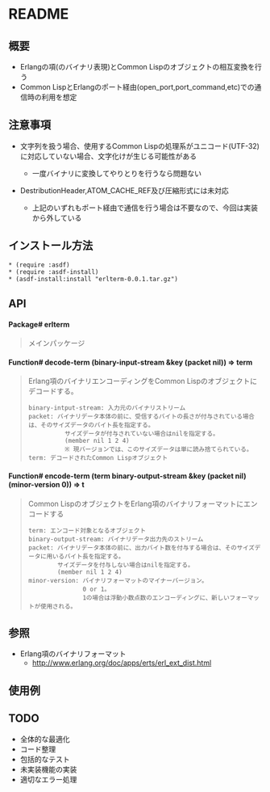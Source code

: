# README
## 概要
- Erlangの項(のバイナリ表現)とCommon Lispのオブジェクトの相互変換を行う
- Common LispとErlangのポート経由(open_port,port_command,etc)での通信時の利用を想定

## 注意事項
- 文字列を扱う場合、使用するCommon Lispの処理系がユニコード(UTF-32)に対応していない場合、文字化けが生じる可能性がある
  - 一度バイナリに変換してやりとりを行うなら問題ない

- DestributionHeader,ATOM_CACHE_REF及び圧縮形式には未対応
  - 上記のいずれもポート経由で通信を行う場合は不要なので、今回は実装から外している

## インストール方法
    * (require :asdf)
    * (require :asdf-install)
    * (asdf-install:install "erlterm-0.0.1.tar.gz")

## API
#### Package# erlterm
> メインパッケージ

#### Function# decode-term (binary-input-stream &key (packet nil)) => term
> Erlang項のバイナリエンコーディングをCommon Lispのオブジェクトにデコードする。 
> 
>     binary-intput-stream: 入力元のバイナリストリーム  
>     packet: バイナリデータ本体の前に、受信するバイトの長さが付与されている場合は、そのサイズデータのバイト長を指定する。  
>               サイズデータが付与されていない場合はnilを指定する。  
>               (member nil 1 2 4)  
>               ※ 現バージョンでは、このサイズデータは単に読み捨てられている。  
>     term: デコードされたCommon Lispオブジェクト

#### Function# encode-term (term binary-output-stream &key (packet nil) (minor-version 0)) => t
> Common LispのオブジェクトをErlang項のバイナリフォーマットにエンコードする  
>
>     term: エンコード対象となるオブジェクト  
>     binary-output-stream: バイナリデータ出力先のストリーム  
>     packet: バイナリデータ本体の前に、出力バイト数を付与する場合は、そのサイズデータに用いるバイト長を指定する。  
>             サイズデータを付与しない場合はnilを指定する。
>             (member nil 1 2 4)
>     minor-version: バイナリフォーマットのマイナーバージョン。
>                    0 or 1。
>                    1の場合は浮動小数点数のエンコーディングに、新しいフォーマットが使用される。

## 参照
- Erlang項のバイナリフォーマット
  - <http://www.erlang.org/doc/apps/erts/erl_ext_dist.html>

## 使用例

## TODO
- 全体的な最適化
- コード整理
- 包括的なテスト
- 未実装機能の実装
- 適切なエラー処理
